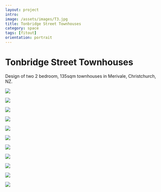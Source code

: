 ```yaml
---
layout: project
intro: 
image: /assets/images/T3.jpg
title: Tonbridge Street Townhouses
category: space
tags: [fitout]
orientation: portrait
---
```


# Tonbridge Street Townhouses

Design of two 2 bedroom, 135sqm townhouses in Merivale, Christchurch, NZ.


![](/assets/images/T1.jpg)

![](/assets/images/T2.jpg)

![](/assets/images/T3.jpg)

![](/assets/images/T4.jpg)

![](/assets/images/T5.jpg)

![](/assets/images/T6.jpg)

![](/assets/images/T7.jpg)

![](/assets/images/T8.jpg)

![](/assets/images/T9.jpg)

![](/assets/images/T10.jpg)

![](/assets/images/T11.jpg)
